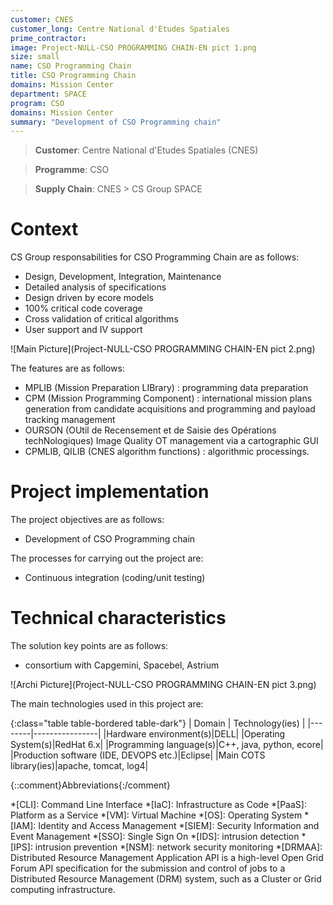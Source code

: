 ```yaml
---
customer: CNES
customer_long: Centre National d'Etudes Spatiales
prime_contractor: 
image: Project-NULL-CSO PROGRAMMING CHAIN-EN pict 1.png
size: small
name: CSO Programming Chain
title: CSO Programming Chain
domains: Mission Center
department: SPACE
program: CSO
domains: Mission Center
summary: "Development of CSO Programming chain"
---
```


> __Customer__\: Centre National d'Etudes Spatiales (CNES)

> __Programme__\: CSO

> __Supply Chain__\: CNES >  CS Group SPACE


# Context


CS Group responsabilities for CSO Programming Chain are as follows:
* Design, Development, Integration, Maintenance 
* Detailed analysis of specifications
* Design driven by ecore models
* 100% critical code coverage
* Cross validation of critical algorithms
* User support and IV support

![Main Picture](Project-NULL-CSO PROGRAMMING CHAIN-EN pict 2.png)

The features are as follows:
* MPLIB (Mission Preparation LIBrary) : programming data preparation
* CPM (Mission Programming Component) : international mission plans generation from candidate acquisitions and programming and payload tracking management
* OURSON (OUtil de Recensement et de Saisie des Opérations techNologiques) Image Quality OT management via a cartographic GUI
* CPMLIB, QILIB (CNES algorithm functions) : algorithmic processings.

# Project implementation

The project objectives are as follows:
* Development of CSO Programming chain

The processes for carrying out the project are:
* Continuous integration (coding/unit testing)

# Technical characteristics

The solution key points are as follows:
* consortium with Capgemini, Spacebel, Astrium

![Archi Picture](Project-NULL-CSO PROGRAMMING CHAIN-EN pict 3.png)

The main technologies used in this project are:

{:class="table table-bordered table-dark"}
| Domain | Technology(ies) |
|--------|----------------|
|Hardware environment(s)|DELL|
|Operating System(s)|RedHat 6.x|
|Programming language(s)|C++, java, python, ecore|
|Production software (IDE, DEVOPS etc.)|Eclipse|
|Main COTS library(ies)|apache, tomcat, log4|



{::comment}Abbreviations{:/comment}

*[CLI]: Command Line Interface
*[IaC]: Infrastructure as Code
*[PaaS]: Platform as a Service
*[VM]: Virtual Machine
*[OS]: Operating System
*[IAM]: Identity and Access Management
*[SIEM]: Security Information and Event Management
*[SSO]: Single Sign On
*[IDS]: intrusion detection
*[IPS]: intrusion prevention
*[NSM]: network security monitoring
*[DRMAA]: Distributed Resource Management Application API is a high-level Open Grid Forum API specification for the submission and control of jobs to a Distributed Resource Management (DRM) system, such as a Cluster or Grid computing infrastructure.
